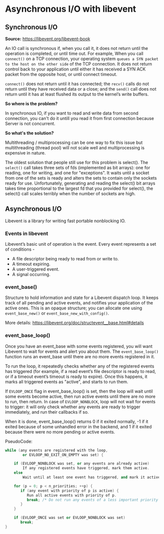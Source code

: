 # Asynchronous I/O with libevent

## Synchronous I/O

**Source:** https://libevent.org/libevent-book

An IO call is synchronous if, when you call it, it does not return until the operation is completed, or until time out. For example, When you call `connect()` on a TCP connection, your operating system `queues a SYN packet to the host on the other side` of the TCP connection. It does not return control back to your application until either it has received a SYN ACK packet from the opposite host, or until connect timeout.

`connect()` does not return until it has connected; the `recv()` calls do not return until they have received data or a close; and the `send()` call does not return until it has at least flushed its output to the kernel’s write buffers.

**So where is the problem?**

In synchronous IO, if you want to read and write data from second connection, you can't do it untill you read it from first connection because Server is not concurrent.

**So what's the solution?**

Multithreading / multiprocessing can be one way to fix this issue but multithreading (thread pool) will not scale well and multiprocessing is expensive in nature.

The oldest solution that people still use for this problem is select(). The `select()` call takes three sets of fds (implemented as bit arrays): one for reading, one for writing, and one for "exceptions". It waits until a socket from one of the sets is ready and alters the sets to contain only the sockets ready for use. Unfortunately, generating and reading the select() bit arrays takes time proportional to the largest fd that you provided for select(), the select() call scales terribly when the number of sockets are high.

## Asynchronous I/O

Libevent is a library for writing fast portable nonblocking IO. 

### Events in libevent
Libevent’s basic unit of operation is the event. Every event represents a set of conditions - 
* A file descriptor being ready to read from or write to.
* A timeout expiring.
* A user-triggered event.
* A signal occurring.



### event_base()
Structure to hold information and state for a Libevent dispatch loop. It keeps track of all pending and active events, and notifies your application of the active ones. This is an opaque structure; you can allocate one using `event_base_new()` or `event_base_new_with_config()`.

More details: https://libevent.org/doc/structevent__base.html#details

### event_base_loop()

Once you have an event_base with some events registered, you will want Libevent to wait for events and alert you about them. The `event_base_loop()` function runs an event_base until there are no more events registered in it.

To run the loop, it repeatedly checks whether any of the registered events has triggered (for example, if a read event’s file descriptor is ready to read, or if a timeout event’s timeout is ready to expire). Once this happens, it marks all triggered events as "active", and starts to run them.

If `EVLOOP_ONCE` flag in event_base_loop() is set, then the loop will wait until some events become active, then run active events until there are no more to run, then return. In case of `EVLOOP_NONBLOCK`, loop will not wait for events to trigger: it will only check whether any events are ready to trigger immediately, and run their callbacks if so.

When it is done, event_base_loop() returns 0 if it exited normally, -1 if it exited because of some unhandled error in the backend, and 1 if it exited because there were no more pending or active events.

PseudoCode:

``` CPP
while (any events are registered with the loop,
        or EVLOOP_NO_EXIT_ON_EMPTY was set) {

    if (EVLOOP_NONBLOCK was set, or any events are already active)
        If any registered events have triggered, mark them active.
    else
        Wait until at least one event has triggered, and mark it active.

    for (p = 0; p < n_priorities; ++p) {
       if (any event with priority of p is active) {
          Run all active events with priority of p.
          break; /* Do not run any events of a less important priority */
       }
    }

    if (EVLOOP_ONCE was set or EVLOOP_NONBLOCK was set)
       break;
}
```
